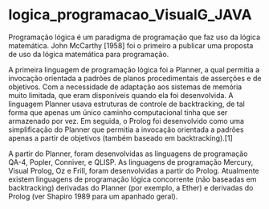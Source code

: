 # logica_programacao_VisualG_JAVA


Programação lógica é um paradigma de programação que faz uso da lógica matemática. John McCarthy [1958] foi o primeiro a publicar uma proposta de uso da lógica matemática para programação.

A primeira linguagem de programação lógica foi a Planner, a qual permitia a invocação orientada a padrões de planos procedimentais de asserções e de objetivos. Com a necessidade de adaptação aos sistemas de memória muito limitada, que eram disponíveis quando ela foi desenvolvida. A linguagem Planner usava estruturas de controle de backtracking, de tal forma que apenas um único caminho computacional tinha que ser armazenado por vez. Em seguida, o Prolog foi desenvolvido como uma simplificação do Planner que permitia a invocação orientada a padrões apenas a partir de objetivos (também baseado em backtracking).[1]

A partir do Planner, foram desenvolvidas as linguagens de programação QA-4, Popler, Conniver, e QLISP. As linguagens de programação Mercury, Visual Prolog, Oz e Frill, foram desenvolvidas a partir do Prolog. Atualmente existem linguagens de programação lógica concorrente (não baseadas em backtracking) derivadas do Planner (por exemplo, a Ether) e derivadas do Prolog (ver Shapiro 1989 para um apanhado geral).


